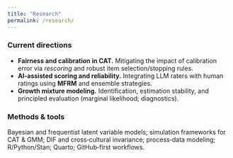 ```yaml
---
title: "Research"
permalink: /research/
---
```


### Current directions
- **Fairness and calibration in CAT.** Mitigating the impact of calibration error via *rescoring* and robust item selection/stopping rules.
- **AI‑assisted scoring and reliability.** Integrating LLM raters with human ratings using **MFRM** and ensemble strategies.
- **Growth mixture modeling.** Identification, estimation stability, and principled evaluation (marginal likelihood; diagnostics).

### Methods & tools
Bayesian and frequentist latent variable models; simulation frameworks for CAT & GMM; DIF and cross‑cultural invariance; process‑data modeling; R/Python/Stan; Quarto; GitHub‑first workflows.
